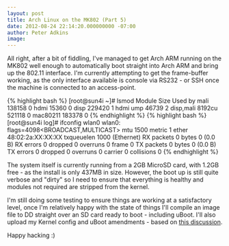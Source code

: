 ```yaml
---
layout: post
title: Arch Linux on the MK802 (Part 5)
date: 2012-08-24 22:14:20.000000000 -07:00
author: Peter Adkins
image:
---
```

All right, after a bit of fiddling, I've managed to get Arch ARM running on the MK802 well enough to automatically boot straight into Arch ARM and bring up the 802.11 interface. I'm currently attempting to get the frame-buffer working, as the only interface available is console via RS232 - or SSH once the machine is connected to an access-point.

{% highlight bash %}
[root@sun4i ~]# lsmod
Module                  Size  Used by
mali                  138158  0
hdmi                   15360  0
disp                  229420  1 hdmi
ump                    46739  2 disp,mali
8192cu                521118  0
mac80211              183378  0
{% endhighlight %}
{% highlight bash %}
[root@sun4i log]# ifconfig wlan0
wlan0: flags=4098<BROADCAST,MULTICAST>  mtu 1500  metric 1
        ether 48:02:2a:XX:XX:XX  txqueuelen 1000  (Ethernet)
        RX packets 0  bytes   0 (0.0 B)
        RX errors  0  dropped 0 overruns 0  frame   0
        TX packets 0  bytes   0 (0.0 B)
        TX errors  0  dropped 0 overruns 0  carrier 0  collisions 0
{% endhighlight %}

The system itself is currently running from a 2GB MicroSD card, with 1.2GB free - as the install is only 437MB in size. However, the boot up is still quite verbose and "dirty" so I need to ensure that everything is healthy and modules not required are stripped from the kernel.

I'm still doing some testing to ensure things are working at a satisfactory level, once I'm relatively happy with the state of things I'll compile an image file to DD straight over an SD card ready to boot - including uBoot. I'll also upload my Kernel config and uBoot amendments - based on [this discussion](https://github.com/hno/uboot-allwinner/issues/11).

Happy hacking :)
